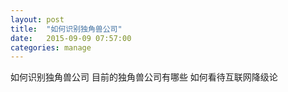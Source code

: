 ```yaml
---
layout: post
title:  "如何识别独角兽公司"
date:   2015-09-09 07:57:00
categories: manage
---
```


如何识别独角兽公司
目前的独角兽公司有哪些
如何看待互联网降级论